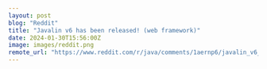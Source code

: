```yaml
---
layout: post
blog: "Reddit"
title: "Javalin v6 has been released! (web framework)"
date: 2024-01-30T15:56:00Z
image: images/reddit.png
remote_url: "https://www.reddit.com/r/java/comments/1aernp6/javalin_v6_has_been_released_web_framework/"
---
```

